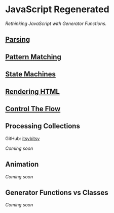 # JavaScript Regenerated

_Rethinking JavaScript with Generator Functions._

## [Parsing](/article/parsing)

## [Pattern Matching](/article/pattern-matching)

## [State Machines](/article/machines)

## [Rendering HTML](/article/markup)

## [Control The Flow](/article/control-the-flow)

## Processing Collections

GitHub: [itsybitsy](https://github.com/RoyalIcing/itsybitsy)

_Coming soon_

## Animation

_Coming soon_

## Generator Functions vs Classes

_Coming soon_
